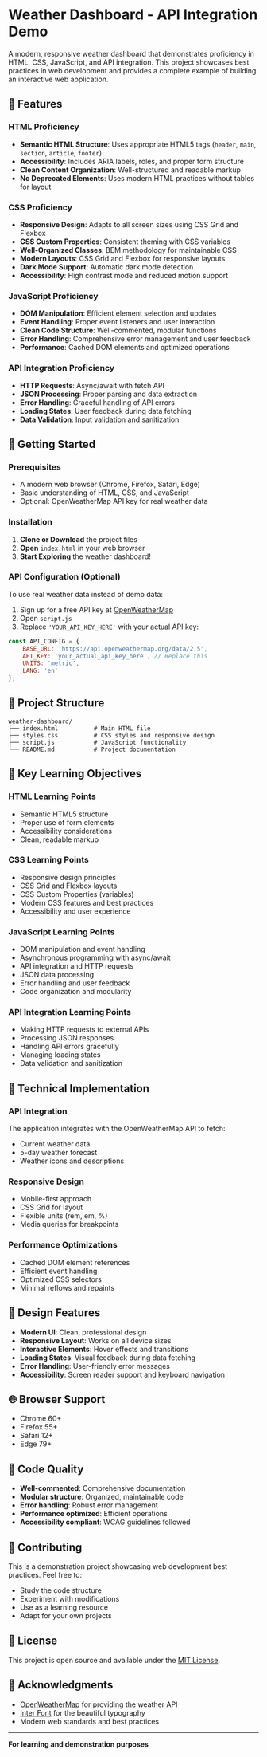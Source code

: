 # Weather Dashboard - API Integration Demo

A modern, responsive weather dashboard that demonstrates proficiency in HTML, CSS, JavaScript, and API integration. This project showcases best practices in web development and provides a complete example of building an interactive web application.

## 🌟 Features

### HTML Proficiency
- **Semantic HTML Structure**: Uses appropriate HTML5 tags (`header`, `main`, `section`, `article`, `footer`)
- **Accessibility**: Includes ARIA labels, roles, and proper form structure
- **Clean Content Organization**: Well-structured and readable markup
- **No Deprecated Elements**: Uses modern HTML practices without tables for layout

### CSS Proficiency
- **Responsive Design**: Adapts to all screen sizes using CSS Grid and Flexbox
- **CSS Custom Properties**: Consistent theming with CSS variables
- **Well-Organized Classes**: BEM methodology for maintainable CSS
- **Modern Layouts**: CSS Grid and Flexbox for responsive layouts
- **Dark Mode Support**: Automatic dark mode detection
- **Accessibility**: High contrast mode and reduced motion support

### JavaScript Proficiency
- **DOM Manipulation**: Efficient element selection and updates
- **Event Handling**: Proper event listeners and user interaction
- **Clean Code Structure**: Well-commented, modular functions
- **Error Handling**: Comprehensive error management and user feedback
- **Performance**: Cached DOM elements and optimized operations

### API Integration Proficiency
- **HTTP Requests**: Async/await with fetch API
- **JSON Processing**: Proper parsing and data extraction
- **Error Handling**: Graceful handling of API errors
- **Loading States**: User feedback during data fetching
- **Data Validation**: Input validation and sanitization

## 🚀 Getting Started

### Prerequisites
- A modern web browser (Chrome, Firefox, Safari, Edge)
- Basic understanding of HTML, CSS, and JavaScript
- Optional: OpenWeatherMap API key for real weather data

### Installation

1. **Clone or Download** the project files
2. **Open** `index.html` in your web browser
3. **Start Exploring** the weather dashboard!

### API Configuration (Optional)

To use real weather data instead of demo data:

1. Sign up for a free API key at [OpenWeatherMap](https://openweathermap.org/api)
2. Open `script.js`
3. Replace `'YOUR_API_KEY_HERE'` with your actual API key:

```javascript
const API_CONFIG = {
    BASE_URL: 'https://api.openweathermap.org/data/2.5',
    API_KEY: 'your_actual_api_key_here', // Replace this
    UNITS: 'metric',
    LANG: 'en'
};
```

## 📁 Project Structure

```
weather-dashboard/
├── index.html          # Main HTML file
├── styles.css          # CSS styles and responsive design
├── script.js           # JavaScript functionality
└── README.md           # Project documentation
```

## 🎯 Key Learning Objectives

### HTML Learning Points
- Semantic HTML5 structure
- Proper use of form elements
- Accessibility considerations
- Clean, readable markup

### CSS Learning Points
- Responsive design principles
- CSS Grid and Flexbox layouts
- CSS Custom Properties (variables)
- Modern CSS features and best practices
- Accessibility and user experience

### JavaScript Learning Points
- DOM manipulation and event handling
- Asynchronous programming with async/await
- API integration and HTTP requests
- JSON data processing
- Error handling and user feedback
- Code organization and modularity

### API Integration Learning Points
- Making HTTP requests to external APIs
- Processing JSON responses
- Handling API errors gracefully
- Managing loading states
- Data validation and sanitization

## 🔧 Technical Implementation

### API Integration
The application integrates with the OpenWeatherMap API to fetch:
- Current weather data
- 5-day weather forecast
- Weather icons and descriptions

### Responsive Design
- Mobile-first approach
- CSS Grid for layout
- Flexible units (rem, em, %)
- Media queries for breakpoints

### Performance Optimizations
- Cached DOM element references
- Efficient event handling
- Optimized CSS selectors
- Minimal reflows and repaints

## 🎨 Design Features

- **Modern UI**: Clean, professional design
- **Responsive Layout**: Works on all device sizes
- **Interactive Elements**: Hover effects and transitions
- **Loading States**: Visual feedback during data fetching
- **Error Handling**: User-friendly error messages
- **Accessibility**: Screen reader support and keyboard navigation

## 🌐 Browser Support

- Chrome 60+
- Firefox 55+
- Safari 12+
- Edge 79+

## 📝 Code Quality

- **Well-commented**: Comprehensive documentation
- **Modular structure**: Organized, maintainable code
- **Error handling**: Robust error management
- **Performance optimized**: Efficient operations
- **Accessibility compliant**: WCAG guidelines followed

## 🤝 Contributing

This is a demonstration project showcasing web development best practices. Feel free to:
- Study the code structure
- Experiment with modifications
- Use as a learning resource
- Adapt for your own projects

## 📄 License

This project is open source and available under the [MIT License](LICENSE).

## 🙏 Acknowledgments

- [OpenWeatherMap](https://openweathermap.org/) for providing the weather API
- [Inter Font](https://rsms.me/inter/) for the beautiful typography
- Modern web standards and best practices

---

**For learning and demonstration purposes** 